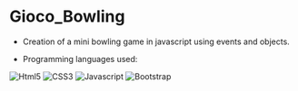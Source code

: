 # Gioco_Bowling

- Creation of a mini bowling game in javascript using events and objects.

- Programming languages ​​used:
<p>
    <img alt="Html5" src="https://img.shields.io/badge/HTML5-e64e03?style=flat-square&logo=html5&logoColor=white" />
   <img alt="CSS3" src="https://img.shields.io/badge/CSS3-1572B6?style=flat-square&logo=css3&logoColor=white" />
   <img alt="Javascript" src="https://img.shields.io/badge/JavaScript-323330?style=flat-square&logo=javascript&logoColor=F7DF1E" />
    <img alt="Bootstrap" src="https://img.shields.io/badge/Bootstrap-9b1fde?style=flat-square&logo=bootstrap&logoColor=white" />

</p>
